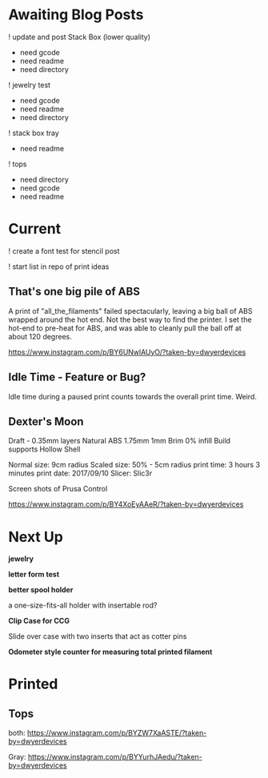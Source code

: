 # Awaiting Blog Posts

! update and post Stack Box (lower quality) 
 - need gcode
 - need readme
 - need directory


! jewelry test
 - need gcode
 - need readme
 - need directory
 
! stack box tray
 - need readme
 
! tops
 - need directory
 - need gcode
 - need readme


# Current

! create a font test for stencil post

! start list in repo of print ideas



## That's one big pile of ABS

A print of "all_the_filaments" failed spectacularly, leaving a big ball of ABS wrapped around the hot end. Not
the best way to find the printer. I set the hot-end to pre-heat for ABS, and was able to cleanly pull the ball
off at about 120 degrees.

https://www.instagram.com/p/BY6UNwlAUyO/?taken-by=dwyerdevices


## Idle Time - Feature or Bug? 

Idle time during a paused print counts towards the overall print time. Weird.


## Dexter's Moon

Draft - 0.35mm layers
Natural ABS 1.75mm
1mm Brim
0% infill
Build supports
Hollow Shell

Normal size: 9cm radius
Scaled size: 50% - 5cm radius
print time: 3 hours 3 minutes
print date: 2017/09/10
Slicer: Slic3r

Screen shots of Prusa Control

https://www.instagram.com/p/BY4XoEyAAeR/?taken-by=dwyerdevices


# Next Up

**jewelry**

**letter form test**

**better spool holder**

 a one-size-fits-all holder with insertable rod?
 
**Clip Case for CCG**

Slide over case with two inserts that act as cotter pins

**Odometer style counter for measuring total printed filament**

# Printed


## Tops

both: https://www.instagram.com/p/BYZW7XaASTE/?taken-by=dwyerdevices

Gray: https://www.instagram.com/p/BYYurhJAedu/?taken-by=dwyerdevices

